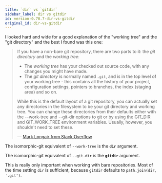 ```yaml
---
title: `dir` vs `gitdir`
sidebar_label: dir vs gitdir
id: version-0.70.7-dir-vs-gitdir
original_id: dir-vs-gitdir
---
```


I looked hard and wide for a good explanation of the "working tree" and the "git directory" and the best I found was this one:

> If you have a non-bare git repository, there are two parts to it: the *git directory* and the *working tree*:
>
> - The *working tree* has your checked out source code, with any changes you might have made.
> - The *git directory* is normally named `.git`, and is in the top level of your working tree - this contains all the history of your project, configuration settings, pointers to branches, the index (staging area) and so on.
> 
> While this is the default layout of a git repository, you can actually set any directories in the filesystem to be your git directory and working tree. You can change these directories from their defaults either with the --work-tree and --git-dir options to git or by using the GIT_DIR and GIT_WORK_TREE environment variables. Usually, however, you shouldn't need to set these.
>
> — [Mark Longair from Stack Overflow](https://stackoverflow.com/a/5283457)

The isomorphic-git equivalent of `--work-tree` is the **`dir`** argument.

The isomorphic-git equivalent of `--git-dir` is the **`gitdir`** argument.

This is really only important when working with bare repositories. Most of the time setting `dir` is sufficient, because `gitdir` defaults to `path.join(dir, '.git')`.
